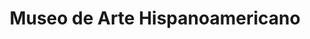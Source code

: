 ---
title: 'Museo de Arte Hispanoamericano'
type: 'Brand Identity'
summary: 'Design of Brand Identity, Stationery, and Signage for an Argentinean Museum. Work done for the subject Diseño Grafico 2, Catedra Gabriele, at the University of Buenos Aires, FADU, UBA.'
image: 'https://res.cloudinary.com/jmg-cursos/image/upload/w_512,f_auto,q_auto:good/projects/mah.jpg'
imageSrcset: 'https://res.cloudinary.com/jmg-cursos/image/upload/w_256,f_auto,q_auto:good/projects/mah.jpg 256w, https://res.cloudinary.com/jmg-cursos/image/upload/w_512,f_auto,q_auto:good/projects/mah.jpg 512w, https://res.cloudinary.com/jmg-cursos/image/upload/w_768,f_auto,q_auto:good/projects/mah.jpg 768w, https://res.cloudinary.com/jmg-cursos/image/upload/w_1024,f_auto,q_auto:good/projects/mah.jpg 1024w, https://res.cloudinary.com/jmg-cursos/image/upload/w_1280,f_auto,q_auto:good/projects/mah.jpg 1280w'
url: 'https://www.behance.net/gallery/85344027/Museo-de-Arte-Hispanoamericano-Brand-Identity'
displayOrder: 2
featured: true
tags: ['design', 'identity']
---